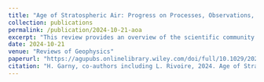 ```yaml
---
title: "Age of Stratospheric Air: Progress on Processes, Observations, and Long-Term Trends"
collection: publications
permalink: /publication/2024-10-21-aoa
excerpt: "This review provides an overview of the scientific community's progress on the tracer quantity known as 'age of air' in the stratosphere."
date: 2024-10-21
venue: "Reviews of Geophysics"
paperurl: "https://agupubs.onlinelibrary.wiley.com/doi/full/10.1029/2023RG000832"
citation: "H. Garny, co-authors including L. Rivoire, 2024. Age of Stratospheric Air: Progress on Processes, Observations, and Long-Term Trends. Reviews of Geophysics, 62(4)"
---
```

